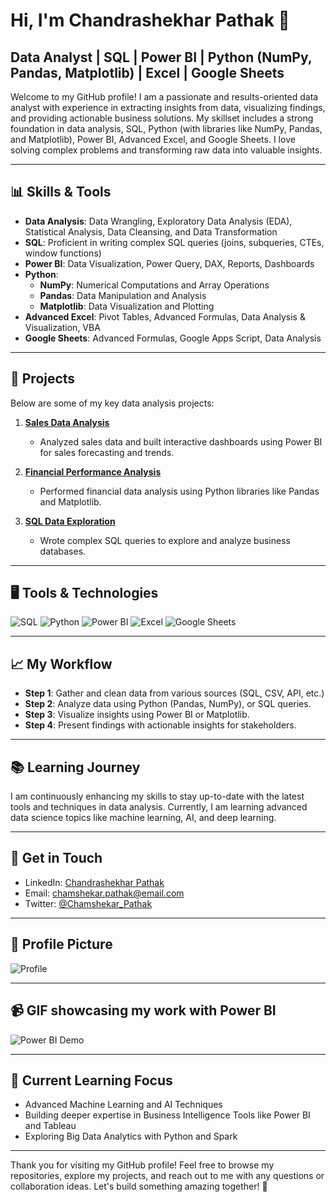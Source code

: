 # Hi, I'm Chandrashekhar Pathak 👋

## Data Analyst | SQL | Power BI | Python (NumPy, Pandas, Matplotlib) | Excel | Google Sheets

Welcome to my GitHub profile! I am a passionate and results-oriented data analyst with experience in extracting insights from data, visualizing findings, and providing actionable business solutions. My skillset includes a strong foundation in data analysis, SQL, Python (with libraries like NumPy, Pandas, and Matplotlib), Power BI, Advanced Excel, and Google Sheets. I love solving complex problems and transforming raw data into valuable insights.

---

## 📊 Skills & Tools

- **Data Analysis**: Data Wrangling, Exploratory Data Analysis (EDA), Statistical Analysis, Data Cleansing, and Data Transformation
- **SQL**: Proficient in writing complex SQL queries (joins, subqueries, CTEs, window functions)
- **Power BI**: Data Visualization, Power Query, DAX, Reports, Dashboards
- **Python**:
    - **NumPy**: Numerical Computations and Array Operations
    - **Pandas**: Data Manipulation and Analysis
    - **Matplotlib**: Data Visualization and Plotting
- **Advanced Excel**: Pivot Tables, Advanced Formulas, Data Analysis & Visualization, VBA
- **Google Sheets**: Advanced Formulas, Google Apps Script, Data Analysis

---

## 🚀 Projects

Below are some of my key data analysis projects:

1. **[Sales Data Analysis](https://github.com/ChamshekarPathak/sales-data-analysis)**
   - Analyzed sales data and built interactive dashboards using Power BI for sales forecasting and trends.
   
2. **[Financial Performance Analysis](https://github.com/ChamshekarPathak/financial-performance)**
   - Performed financial data analysis using Python libraries like Pandas and Matplotlib.
   
3. **[SQL Data Exploration](https://github.com/ChamshekarPathak/sql-data-exploration)**
   - Wrote complex SQL queries to explore and analyze business databases.

---

## 🖥️ Tools & Technologies

![SQL](https://img.shields.io/badge/SQL-4B8BBE?style=flat&logo=sql&logoColor=white)
![Python](https://img.shields.io/badge/Python-3776AB?style=flat&logo=python&logoColor=white)
![Power BI](https://img.shields.io/badge/Power%20BI-F2C811?style=flat&logo=powerbi&logoColor=white)
![Excel](https://img.shields.io/badge/Excel-217346?style=flat&logo=microsoft-excel&logoColor=white)
![Google Sheets](https://img.shields.io/badge/Google%20Sheets-34A853?style=flat&logo=google&logoColor=white)

---

## 📈 My Workflow

- **Step 1**: Gather and clean data from various sources (SQL, CSV, API, etc.)
- **Step 2**: Analyze data using Python (Pandas, NumPy), or SQL queries.
- **Step 3**: Visualize insights using Power BI or Matplotlib.
- **Step 4**: Present findings with actionable insights for stakeholders.

---

## 📚 Learning Journey

I am continuously enhancing my skills to stay up-to-date with the latest tools and techniques in data analysis. Currently, I am learning advanced data science topics like machine learning, AI, and deep learning. 

---

## 📧 Get in Touch

- LinkedIn: [Chandrashekhar Pathak](https://www.linkedin.com/in/chamshekarpathak)
- Email: [chamshekar.pathak@email.com](mailto:chamshekar.pathak@email.com)
- Twitter: [@Chamshekar_Pathak](https://twitter.com/Chamshekar_Pathak)

---

## 📸 Profile Picture

![Profile](https://avatars.githubusercontent.com/u/yourusername)

---

## 📹 GIF showcasing my work with Power BI

![Power BI Demo](https://media.giphy.com/media/yourgiflink/giphy.gif)

---

## 🌱 Current Learning Focus

- Advanced Machine Learning and AI Techniques
- Building deeper expertise in Business Intelligence Tools like Power BI and Tableau
- Exploring Big Data Analytics with Python and Spark

---

Thank you for visiting my GitHub profile! Feel free to browse my repositories, explore my projects, and reach out to me with any questions or collaboration ideas. Let's build something amazing together! 🚀
